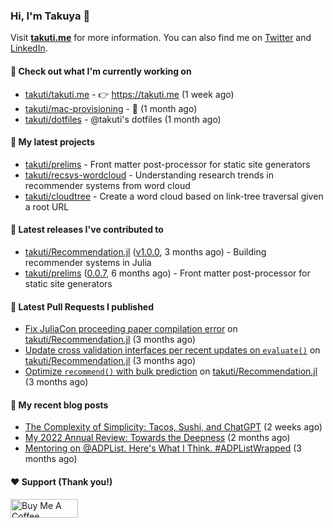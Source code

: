 ### Hi, I'm Takuya 👋

Visit **[takuti.me](https://takuti.me/)** for more information. You can also find me on [Twitter](https://twitter.com/takuti) and [LinkedIn](https://linkedin.com/in/takuti).

#### 👷 Check out what I'm currently working on


- [takuti/takuti.me](https://github.com/takuti/takuti.me) - :point_right: https://takuti.me (1 week ago)
- [takuti/mac-provisioning](https://github.com/takuti/mac-provisioning) - :wrench: (1 month ago)
- [takuti/dotfiles](https://github.com/takuti/dotfiles) - @takuti&#39;s dotfiles (1 month ago)

#### 🌱 My latest projects


- [takuti/prelims](https://github.com/takuti/prelims) - Front matter post-processor for static site generators
- [takuti/recsys-wordcloud](https://github.com/takuti/recsys-wordcloud) - Understanding research trends in recommender systems from word cloud
- [takuti/cloudtree](https://github.com/takuti/cloudtree) - Create a word cloud based on link-tree traversal given a root URL

#### 🔭 Latest releases I've contributed to


- [takuti/Recommendation.jl](https://github.com/takuti/Recommendation.jl) ([v1.0.0](https://github.com/takuti/Recommendation.jl/releases/tag/v1.0.0), 3 months ago) - Building recommender systems in Julia
- [takuti/prelims](https://github.com/takuti/prelims) ([0.0.7](https://github.com/takuti/prelims/releases/tag/0.0.7), 6 months ago) - Front matter post-processor for static site generators

#### 🔨 Latest Pull Requests I published


- [Fix JuliaCon proceeding paper compilation error](https://github.com/takuti/Recommendation.jl/pull/66) on [takuti/Recommendation.jl](https://github.com/takuti/Recommendation.jl) (3 months ago)
- [Update cross validation interfaces per recent updates on `evaluate()`](https://github.com/takuti/Recommendation.jl/pull/65) on [takuti/Recommendation.jl](https://github.com/takuti/Recommendation.jl) (3 months ago)
- [Optimize `recommend()` with bulk prediction](https://github.com/takuti/Recommendation.jl/pull/64) on [takuti/Recommendation.jl](https://github.com/takuti/Recommendation.jl) (3 months ago)

#### 📜 My recent blog posts

- [The Complexity of Simplicity: Tacos, Sushi, and ChatGPT](https://takuti.me/note/complexity-of-simplicity/) (2 weeks ago)
- [My 2022 Annual Review: Towards the Deepness](https://takuti.me/note/annual-review-2022/) (2 months ago)
- [Mentoring on @ADPList. Here&#39;s What I Think. #ADPListWrapped](https://takuti.me/note/mentoring/) (3 months ago)

#### ❤️ Support (Thank you!)

<a href="https://www.buymeacoffee.com/takuti" target="_blank"><img src="https://cdn.buymeacoffee.com/buttons/v2/default-yellow.png" alt="Buy Me A Coffee" style="height: 30px !important;width: 108px !important;" ></a>
